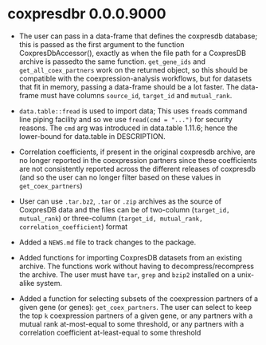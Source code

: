 # coxpresdbr 0.0.0.9000

- The user can pass in a data-frame that defines the coxpresdb database; this
  is passed as the first argument to the function CoxpresDbAccessor(),
  exactly as when the file path for a CoxpresDB archive is passedto the same
  function. `get_gene_ids` and `get_all_coex_partners` work on the returned
  object, so this should be compatible with the coexpression-analysis
  workflows, but for datasets that fit in memory, passing a data-frame should
  be a lot faster. The data-frame must have columns `source_id`, `target_id`
  and `mutual_rank`.

- `data.table::fread` is used to import data; This uses `fread`s command line
  piping facility and so we use `fread(cmd = "...")` for security reasons. The
  `cmd` arg was introduced in data.table 1.11.6; hence the lower-bound for
  data.table in DESCRIPTION.

- Correlation coefficients, if present in the original coxpresdb archive, are
  no longer reported in the coexpression partners since these coefficients are
  not consistently reported across the different releases of coxpresdb (and so
  the user can no longer filter based on these values in `get_coex_partners`)

- User can use `.tar.bz2`, `.tar` or `.zip` archives as the source of CoxpresDB
  data and the files can be of two-column (`target_id, mutual_rank`) or
  three-column (`target_id, mutual_rank, correlation_coefficient`) format

- Added a `NEWS.md` file to track changes to the package.

- Added functions for importing CoxpresDB datasets from an existing archive.
  The functions work without having to decompress/recompress the archive.
  The user must have `tar`, `grep` and `bzip2` installed on a unix-alike
  system.

- Added a function for selecting subsets of the coexpression partners of a
  given gene (or genes): `get_coex_partners`. The user can select to keep the
  top `k` coexpression partners of a given gene, or any partners with a mutual
  rank at-most-equal to some threshold, or any partners with a correlation
  coefficient at-least-equal to some threshold
